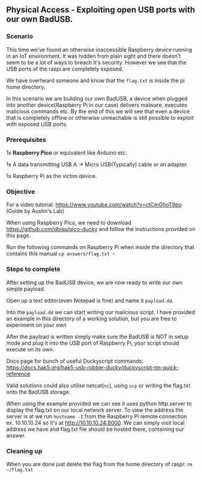 ## Physical Access - Exploiting open USB ports with our own BadUSB.


### Scenario

This time we've found an otherwise inaccessible Raspberry device running in an IoT environment. It was hidden from plain sight and there doesn't seem to be a lot of ways to breach it's security. However we see that the USB ports of the raspi are completely exposed.

We have overheard someone and know that the `flag.txt` is inside the pi home directory.

In this scenario we are building our own BadUSB, a device when plugged into another device(Raspberry Pi in our case) delivers malware, executes malicious commands etc. By the end of this we will see that even a device that is completely offline or otherwise unreachable is still possible to exploit with exposed USB ports.

### Prerequisites

1x **Raspberry Pico** or equivalent like Arduino etc.

1x A data transmitting USB A -> Micro USB(Typically) cable or an adapter.

1x Raspberry Pi as the victim device.

### Objective

For a video tutorial: https://www.youtube.com/watch?v=ctCmOhoT9po (Guide by Austin's Lab)

When using Raspberry Pico, we need to download https://github.com/dbisu/pico-ducky and follow the instructions provided on this page.

Run the following commands on Raspberry Pi when inside the directory that contains this manual `cp answers/flag.txt ~`


### Steps to complete

After setting up the BadUSB device, we are now ready to write our own simple payload.

Open up a text editor(even Notepad is fine) and name it `payload.dd`.

Into the `payload.dd` we can start writing our malicious script.
I have provided an example in this directory of a working solution, but you are free to experiment on your own

After the payload is written simply make sure the BadUSB is NOT in setup mode and plug it into the USB port of Raspberry Pi, your script should execute on its own.

Docs page for bunch of useful Duckyscript commands: https://docs.hak5.org/hak5-usb-rubber-ducky/duckyscript-tm-quick-reference

Valid solutions could also utilise netcat(`nc`), using `scp` or writing the flag.txt onto the BadUSB storage.

When using the example provided we can see it uses python http.server to display the flag.txt on our local network server.
To view the address the server is at we run `hostname -I` from the Raspberry Pi remote connection ex. 10.10.10.24 so it's at http://10.10.10.24:8000.
We can simply visit local address we have and flag.txt file should be hosted there, containing our answer.


### Cleaning up

When you are done just delete the flag from the home directory of raspi:
`rm ~/flag.txt` 
